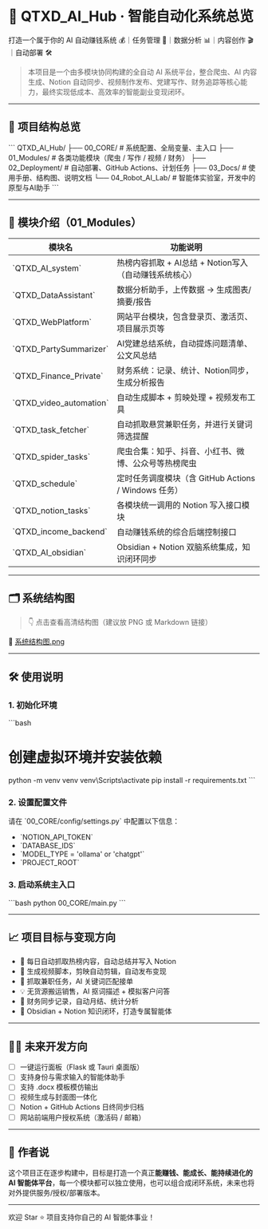 
# 🚀 QTXD_AI_Hub · 智能自动化系统总览

打造一个属于你的 AI 自动赚钱系统 💰｜任务管理 🧠｜数据分析 📊｜内容创作 🎬｜自动部署 🛠️

> 本项目是一个由多模块协同构建的全自动 AI 系统平台，整合爬虫、AI 内容生成、Notion 自动同步、视频制作发布、党建写作、财务追踪等核心能力，最终实现低成本、高效率的智能副业变现闭环。

---

## 📌 项目结构总览

\`\`\`
QTXD_AI_Hub/
├── 00_CORE/             # 系统配置、全局变量、主入口
├── 01_Modules/          # 各类功能模块（爬虫 / 写作 / 视频 / 财务）
├── 02_Deployment/       # 自动部署、GitHub Actions、计划任务
├── 03_Docs/             # 使用手册、结构图、说明文档
└── 04_Robot_AI_Lab/     # 智能体实验室，开发中的原型与AI助手
\`\`\`

---

## 🧩 模块介绍（01_Modules）

| 模块名 | 功能说明 |
|--------|----------|
| \`QTXD_AI_system\` | 热榜内容抓取 + AI总结 + Notion写入（自动赚钱系统核心） |
| \`QTXD_DataAssistant\` | 数据分析助手，上传数据 → 生成图表/摘要/报告 |
| \`QTXD_WebPlatform\` | 网站平台模块，包含登录页、激活页、项目展示页等 |
| \`QTXD_PartySummarizer\` | AI党建总结系统，自动提炼问题清单、公文风总结 |
| \`QTXD_Finance_Private\` | 财务系统：记录、统计、Notion同步，生成分析报告 |
| \`QTXD_video_automation\` | 自动生成脚本 + 剪映处理 + 视频发布工具 |
| \`QTXD_task_fetcher\` | 自动抓取悬赏兼职任务，并进行关键词筛选提醒 |
| \`QTXD_spider_tasks\` | 爬虫合集：知乎、抖音、小红书、微博、公众号等热榜爬虫 |
| \`QTXD_schedule\` | 定时任务调度模块（含 GitHub Actions / Windows 任务） |
| \`QTXD_notion_tasks\` | 各模块统一调用的 Notion 写入接口模块 |
| \`QTXD_income_backend\` | 自动赚钱系统的综合后端控制接口 |
| \`QTXD_AI_obsidian\` | Obsidian + Notion 双脑系统集成，知识闭环同步 |

---

## 🗂️ 系统结构图

> 👇 点击查看高清结构图（建议放 PNG 或 Markdown 链接）

📎 [系统结构图.png](./03_Docs/system_structure.png)

---

## 🛠️ 使用说明

### 1. 初始化环境

\`\`\`bash
# 创建虚拟环境并安装依赖
python -m venv venv
venv\Scripts\activate
pip install -r requirements.txt
\`\`\`

### 2. 设置配置文件

请在 \`00_CORE/config/settings.py\` 中配置以下信息：

- \`NOTION_API_TOKEN\`
- \`DATABASE_IDS\`
- \`MODEL_TYPE = 'ollama' or 'chatgpt'\`
- \`PROJECT_ROOT\`

### 3. 启动系统主入口

\`\`\`bash
python 00_CORE/main.py
\`\`\`

---

## 📈 项目目标与变现方向

- 🔁 每日自动抓取热榜内容，自动总结并写入 Notion
- 🎥 生成视频脚本，剪映自动剪辑，自动发布变现
- 💼 抓取兼职任务，AI 关键词匹配接单
- 💡 无货源搬运销售，AI 抠词描述 + 模拟客户问答
- 🧾 财务同步记录，自动月结、统计分析
- 🧠 Obsidian + Notion 知识闭环，打造专属智能体

---

## 👨‍💻 未来开发方向

- [ ] 一键运行面板（Flask 或 Tauri 桌面版）
- [ ] 支持身份与需求输入的智能体助手
- [ ] 支持 .docx 模板模仿输出
- [ ] 视频生成与封面图一体化
- [ ] Notion + GitHub Actions 日终同步归档
- [ ] 网站前端用户授权系统（激活码 / 邮箱）

---

## 🧠 作者说

这个项目正在逐步构建中，目标是打造一个真正**能赚钱、能成长、能持续进化的 AI 智能体平台**，每一个模块都可以独立使用，也可以组合成闭环系统，未来也将对外提供服务/授权/部署版本。

---

欢迎 Star ⭐️ 项目支持你自己的 AI 智能体事业！
